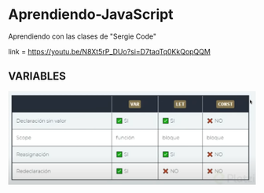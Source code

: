 # Aprendiendo-JavaScript

Aprendiendo con las clases de "Sergie Code"

link = https://youtu.be/N8Xt5rP_DUo?si=D7taqTq0KkQopQQM 


## VARIABLES
![Tabla de Variables](https://github.com/Jasson-01/Aprendiendo-JavaScript/blob/main/TiposDeVariables.png?raw=true)
